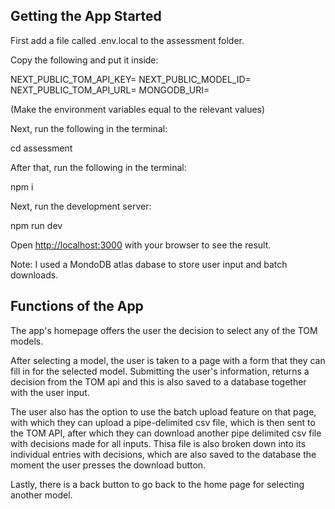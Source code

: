 ## Getting the App Started
First add a file called .env.local to the assessment folder.

Copy the following and put it inside:

NEXT_PUBLIC_TOM_API_KEY=
NEXT_PUBLIC_MODEL_ID=
NEXT_PUBLIC_TOM_API_URL=
MONGODB_URI=

(Make the environment variables equal to the relevant values)

Next, run the following in the terminal:

cd assessment

After that, run the following in the terminal:

npm i

Next, run the development server:

npm run dev


Open [http://localhost:3000](http://localhost:3000) with your browser to see the result.

Note: I used a MondoDB atlas dabase to store user input and batch downloads.

## Functions of the App

The app's homepage offers the user the decision to select any of the TOM models.

After selecting a model, the user is taken to a page with a form that they can fill in for the selected model.
Submitting the user's information, returns a decision from the TOM api and this is also saved to a database together with the user input.

The user also has the option to use the batch upload feature on that page, with which they can upload a pipe-delimited csv file, which is then sent to the TOM API, after which they can download another pipe delimited csv file with decisions made for all inputs. Thisa file is also broken down into its individual entries with decisions, which are also saved to the database the moment the user presses the download button.

Lastly, there is a back button to go back to the home page for selecting another model.


